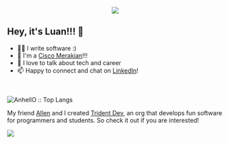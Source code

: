 <p align="center"><img src="https://i.imgur.com/A6bWGFl.gif"/></p>

## Hey, it's Luan!!! 🐍
- 🧑‍💻 I write software :)
- 🏢 I'm a [Cisco Merakian](https://meraki.cisco.com/)!!!
- 💬 I love to talk about tech and career
- 📫 Happy to connect and chat on [LinkedIn](https://www.linkedin.com/in/hoangphucluantruong0812/)!

<br/>
<p><img src="https://github-readme-stats.vercel.app/api/top-langs/?username=truongluan303&langs_count=6&theme=tokyonight&layout=compact" alt="AnhellO :: Top Langs" /></p>

My friend [Allen](https://github.com/allen-tran) and I created [Trident Dev](https://github.com/Trident-Development), an org that develops fun software for programmers and students. So check it out if you are interested!

<img src="https://imgur.com/rilHVxA.png"/>
